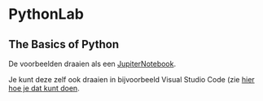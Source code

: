 # PythonLab
## The Basics of Python

De voorbeelden draaien als een [JupiterNotebook](https://jupyter.org/).

Je kunt deze zelf ook draaien in bijvoorbeeld Visual Studio Code (zie [hier hoe je dat kunt doen](https://www.youtube.com/watch?v=jNk-ZmeIz6c). 
